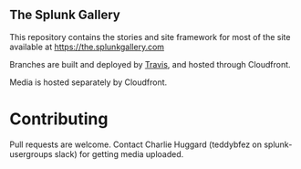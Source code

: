 The Splunk Gallery
--------
This repository contains the stories and site framework for most of the site available at https://the.splunkgallery.com

Branches are built and deployed by [Travis](https://travis-ci.org/acharlieh/splunk_gallery), and hosted through Cloudfront.

Media is hosted separately by Cloudfront.

Contributing
============
Pull requests are welcome. Contact Charlie Huggard (teddybfez on splunk-usergroups slack) for getting media uploaded.
